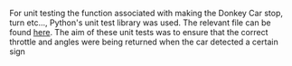 For unit testing the function associated with making the Donkey Car stop, turn etc..., Python's unit test library
was used. The relevant file can be found [here](https://bitbucket.org/Osamaaa/comp3888_t13a_group5/src/Simulator-testing/donkey%20gym/mycar/rmracerlib/donkey/test_sign_reaction.py).
The aim of these unit tests was to ensure that the correct throttle and angles were being returned when the car detected a certain sign